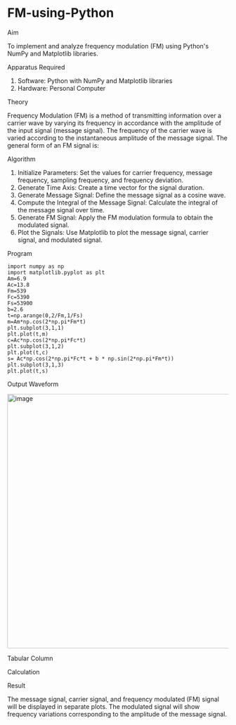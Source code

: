# FM-using-Python

Aim


To implement and analyze frequency modulation (FM) using Python's NumPy and Matplotlib libraries. 

Apparatus Required

1.	Software: Python with NumPy and Matplotlib libraries
2.	Hardware: Personal Computer
  
Theory

Frequency Modulation (FM) is a method of transmitting information over a carrier wave by varying its frequency in accordance with the amplitude of the input signal (message signal). The frequency of the carrier wave is varied according to the instantaneous amplitude of the message signal. The general form of an FM signal is:



Algorithm


1.	Initialize Parameters: Set the values for carrier frequency, message frequency, sampling frequency, and frequency deviation.
2.	Generate Time Axis: Create a time vector for the signal duration.
3.	Generate Message Signal: Define the message signal as a cosine wave.
4.	Compute the Integral of the Message Signal: Calculate the integral of the message signal over time.
5.	Generate FM Signal: Apply the FM modulation formula to obtain the modulated signal.
6.	Plot the Signals: Use Matplotlib to plot the message signal, carrier signal, and modulated signal.

Program
```
import numpy as np
import matplotlib.pyplot as plt
Am=6.9
Ac=13.8
Fm=539
Fc=5390
Fs=53900
b=2.6
t=np.arange(0,2/Fm,1/Fs)
m=Am*np.cos(2*np.pi*Fm*t)
plt.subplot(3,1,1)
plt.plot(t,m)
c=Ac*np.cos(2*np.pi*Fc*t)
plt.subplot(3,1,2)
plt.plot(t,c)
s= Ac*np.cos(2*np.pi*Fc*t + b * np.sin(2*np.pi*Fm*t))
plt.subplot(3,1,3)
plt.plot(t,s)
```


Output Waveform



<img width="864" height="579" alt="image" src="https://github.com/user-attachments/assets/088a4591-9816-4868-98af-11498d5eb19f" />




Tabular Column



Calculation




Result


The message signal, carrier signal, and frequency modulated (FM) signal will be displayed in separate plots. The modulated signal will show frequency variations corresponding to the amplitude of the message signal.
